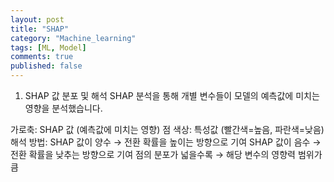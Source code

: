 ```yaml
---
layout: post
title: "SHAP"
category: "Machine_learning" 
tags: [ML, Model]
comments: true
published: false
---
```




1. SHAP 값 분포 및 해석
SHAP 분석을 통해 개별 변수들이 모델의 예측값에 미치는 영향을 분석했습니다.

가로축: SHAP 값 (예측값에 미치는 영향)
점 색상: 특성값 (빨간색=높음, 파란색=낮음)
해석 방법:
SHAP 값이 양수 → 전환 확률을 높이는 방향으로 기여
SHAP 값이 음수 → 전환 확률을 낮추는 방향으로 기여
점의 분포가 넓을수록 → 해당 변수의 영향력 범위가 큼

